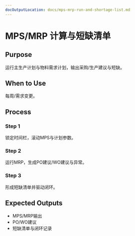 ```yaml
---
docOutputLocation: docs/mps-mrp-run-and-shortage-list.md
---
```


# MPS/MRP 计算与短缺清单

## Purpose

运行主生产计划与物料需求计划，输出采购/生产建议与短缺。

## When to Use

每周/需求变更。

## Process

### Step 1

锁定时间栏，滚动MPS与计划参数。

### Step 2

运行MRP，生成PO建议/WO建议与异常。

### Step 3

形成短缺清单并驱动闭环。

## Expected Outputs

- MPS/MRP输出
- PO/WO建议
- 短缺清单与闭环记录
